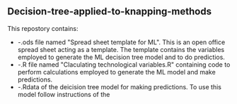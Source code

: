 ## **Decision-tree-applied-to-knapping-methods**  

This repostory contains:  
  * -.ods file named "Spread sheet template for ML". This is an open office spread sheet acting as a template. The template contains the variables employed to generate the ML decision tree model and to do predictios.   
  * -.R file named "Claculating technological variables.R" containing code to perform calculations employed to generate the ML model and make predictions.  
  * -.Rdata of the deicision tree model for making predictions. To use this model follow instructions of the   
